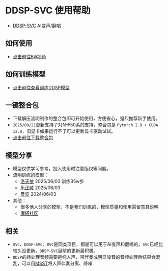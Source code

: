 # DDSP-SVC 使用帮助
- [DDSP-SVC](https://github.com/yxlllc/DDSP-SVC) AI变声/翻唱

## 如何使用
- [点击前往Bili视频](https://www.bilibili.com/video/BV1NZ8rzSEjJ)

## 如何训练模型
- [点击前往查看训练DDSP模型](./train/)

## 一键整合包
- 下载解压流明制作的整合包即可开始使用，方便省心，强烈推荐新手使用。
- `2025/08/21`更新支持了对N卡50系的支持，整合包是 `Pytorch 2.8 + CUDA 12.8`，旧显卡如果运行不了可以更新显卡驱动试试。
- [点击前往下载整合包](https://www.123865.com/s/7dgajv-QgFVv)

## 模型分享
- 模型仅供学习参考，投入使用时注意版权等问题。
- 流明训练的模型：
  - [洛天依](https://www.123865.com/s/7dgajv-SgFVv) 2025/06/03 训练35w步
  - [乐正绫](https://www.123865.com/s/7dgajv-9FFVv) 2025/06/03 
  - [曼波](https://www.123865.com/s/7dgajv-QFFVv) 2024/06/03
- 其他：
  - 很多他人分享的模型，不是我们训练的，模型质量和使用需留意其说明
  - [魔搭社区](https://www.modelscope.cn/models?name=GPT-SoVITS)

## 相关
- `SVC`、`DDSP-SVC`、`RVC`是同类项目，都是可以用于AI变声和翻唱的，`SVC`已经比较久没更新，`DDSP-SVC`目前的更新最积极。
- `DDSP`的待处理音频需要是纯人声，带伴奏或明显噪音的音频处理后结果会混乱，可以用[MSST](../msst/)将人声伴奏分离、降噪
